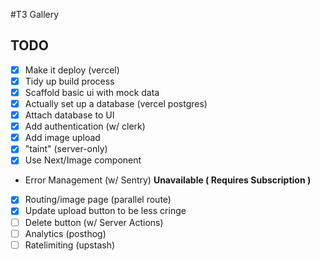 #T3 Gallery

## TODO

- [x] Make it deploy (vercel)
- [x] Tidy up build process
- [x] Scaffold basic ui with mock data
- [x] Actually set up a database (vercel postgres)
- [x] Attach database to UI
- [x] Add authentication (w/ clerk)
- [x] Add image upload
- [x] "taint" (server-only)
- [x] Use Next/Image component
- Error Management (w/ Sentry) **Unavailable ( Requires Subscription )**
- [x] Routing/image page (parallel route)
- [x] Update upload button to be less cringe
- [ ] Delete button (w/ Server Actions)
- [ ] Analytics (posthog)
- [ ] Ratelimiting (upstash)

